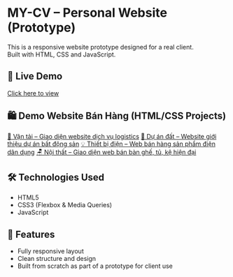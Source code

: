 # MY-CV – Personal Website (Prototype)

This is a responsive website prototype designed for a real client.  
Built with HTML, CSS and JavaScript.

## 🔗 Live Demo
[Click here to view](https://pnam11.github.io/MY-CV/index.html)

## 🛍️ Demo Website Bán Hàng (HTML/CSS Projects)

[🚛 Vận tải – Giao diện website dịch vụ logistics](https://pnam11.github.io/MY-CV/shop-logistics/)
[🏡 Dự án đất – Website giới thiệu dự án bất động sản](https://pnam11.github.io/MY-CV/shop-land-project/)
[💡 Thiết bị điện – Web bán hàng sản phẩm điện dân dụng](https://pnam11.github.io/MY-CV/shop-electrical/)
[🪑 Nội thất – Giao diện web bán bàn ghế, tủ, kệ hiện đại](https://pnam11.github.io/MY-CV/shop-furniture/)

## 🛠 Technologies Used
- HTML5
- CSS3 (Flexbox & Media Queries)
- JavaScript

## 📌 Features
- Fully responsive layout
- Clean structure and design
- Built from scratch as part of a prototype for client use

